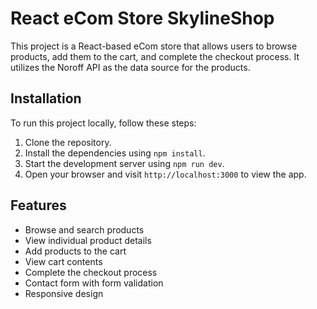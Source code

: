 # React eCom Store SkylineShop

This project is a React-based eCom store that allows users to browse products, add them to the cart, and complete the checkout process. It utilizes the Noroff API as the data source for the products.

## Installation

To run this project locally, follow these steps:

1. Clone the repository.
2. Install the dependencies using `npm install`.
4. Start the development server using `npm run dev`.
5. Open your browser and visit `http://localhost:3000` to view the app.

## Features

- Browse and search products
- View individual product details
- Add products to the cart
- View cart contents
- Complete the checkout process
- Contact form with form validation
- Responsive design
